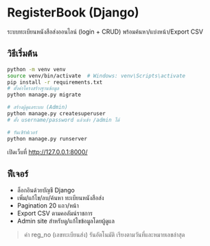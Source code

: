 # RegisterBook (Django)

ระบบทะเบียนหนังสือส่งออนไลน์ (login + CRUD) พร้อมค้นหา/แบ่งหน้า/Export CSV

## วิธีเริ่มต้น
```bash
python -m venv venv
source venv/bin/activate  # Windows: venv\Scripts\activate
pip install -r requirements.txt
# ตั้งค่าโครงสร้างฐานข้อมูล
python manage.py migrate

# สร้างผู้ดูแลระบบ (Admin)
python manage.py createsuperuser
# ตั้ง username/password แล้วเข้า /admin ได้

# รันเซิร์ฟเวอร์
python manage.py runserver
```

เปิดเว็บที่ http://127.0.0.1:8000/

## ฟีเจอร์
- ล็อกอินด้วยบัญชี Django
- เพิ่ม/แก้ไข/ลบ/ค้นหา ทะเบียนหนังสือส่ง
- Pagination 20 แถว/หน้า
- Export CSV ตามคอลัมน์ราชการ
- Admin site สำหรับดู/แก้ไขข้อมูลโดยผู้ดูแล

> ค่า reg_no (เลขทะเบียนส่ง) รันอัตโนมัติ เรียงตามวันที่และหมายเลขล่าสุด
